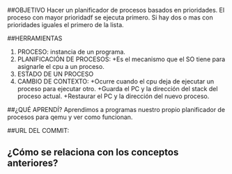 ##OBJETIVO
Hacer un planificador de procesos basados en prioridades.
El proceso con mayor prioridadf se ejecuta primero.
Si hay dos o mas con prioridades iguales el primero de la lista.

##HERRAMIENTAS
1) PROCESO: instancia de un programa.
2) PLANIFICACIÓN DE PROCESOS:
  +Es el mecanismo que el SO tiene para asignarle el cpu a un proceso.
3) ESTADO DE UN PROCESO
4) CAMBIO DE CONTEXTO: 
  +Ocurre cuando el cpu deja de ejecutar un proceso para ejecutar otro.
  +Guarda el PC y la dirección del stack del proceso actual.
  +Restaurar el PC y la dirección del nuevo proceso.
 
##¿QUÉ APRENDÍ?
Aprendimos a programas nuestro propio planificador de procesos para qemu y ver como funcionan.

##URL DEL COMMIT:

## ¿Cómo se relaciona con los conceptos anteriores?

